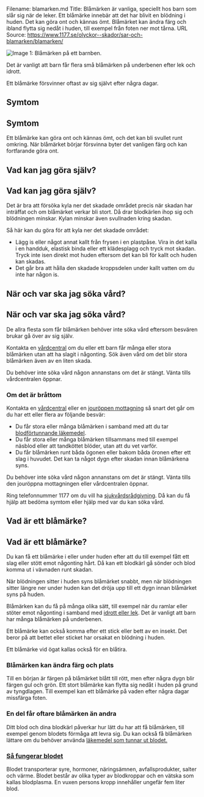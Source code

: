 Filename: blamarken.md
Title: Blåmärken är vanliga, speciellt hos barn som slår sig när de leker. Ett blåmärke innebär att det har blivit en blödning i huden. Det kan göra ont och kännas ömt. Blåmärket kan ändra färg och ibland flytta sig nedåt i huden, till exempel från foten ner mot tårna.
URL Source: https://www.1177.se/olyckor--skador/sar-och-blamarken/blamarken/

![Image 1: Blåmärken på ett barnben. ](https://www.1177.se/globalassets/1177/nationell/media/fotografier/olyckor-och-skador/olyckor-och-skador/blamarke_ben.jpg?saved=2021-05-27+02:26)

Det är vanligt att barn får flera små blåmärken på underbenen efter lek och idrott.

Ett blåmärke försvinner oftast av sig självt efter några dagar.

Symtom
------

Symtom
------

Ett blåmärke kan göra ont och kännas ömt, och det kan bli svullet runt omkring. När blåmärket börjar försvinna byter det vanligen färg och kan fortfarande göra ont.

Vad kan jag göra själv?
-----------------------

Vad kan jag göra själv?
-----------------------

Det är bra att försöka kyla ner det skadade området precis när skadan har inträffat och om blåmärket verkar bli stort. Då drar blodkärlen ihop sig och blödningen minskar. Kylan minskar även svullnaden kring skadan.

Så här kan du göra för att kyla ner det skadade området:

*   Lägg is eller något annat kallt från frysen i en plastpåse. Vira in det kalla i en handduk, elastisk binda eller ett klädesplagg och tryck mot skadan. Tryck inte isen direkt mot huden eftersom det kan bli för kallt och huden kan skadas.
*   Det går bra att hålla den skadade kroppsdelen under kallt vatten om du inte har någon is.

När och var ska jag söka vård?
------------------------------

När och var ska jag söka vård?
------------------------------

De allra flesta som får blåmärken behöver inte söka vård eftersom besvären brukar gå över av sig själv.

Kontakta en [vårdcentral](https://www.1177.se/lankbiblioteket/nationella-lankar/1177---lankar/hitta-vard---forinstallda-sok/hitta-vardcentral-nara-mig/) om du eller ett barn får många eller stora blåmärken utan att ha slagit i någonting. Sök även vård om det blir stora blåmärken även av en liten skada.

Du behöver inte söka vård någon annanstans om det är stängt. Vänta tills vårdcentralen öppnar.

### **Om det är bråttom**

Kontakta en [vårdcentral](https://www.1177.se/lankbiblioteket/nationella-lankar/1177---lankar/hitta-vard---forinstallda-sok/hitta-vardcentral-nara-mig/) eller en [jouröppen mottagning](https://www.1177.se/lankbiblioteket/nationella-lankar/1177---lankar/hitta-vard---forinstallda-sok/hitta-jourmottagning-nara-mig/) så snart det går om du har ett eller flera av följande besvär:

*   Du får stora eller många blåmärken i samband med att du tar [blodförtunnande läkemedel](https://www.1177.se/undersokning-behandling/behandling-med-lakemedel/lakemedel-utifran-diagnos/blodfortunnande-lakemedel/).
*   Du får stora eller många blåmärken tillsammans med till exempel näsblod eller att tandköttet blöder, utan att du vet varför.
*   Du får blåmärken runt båda ögonen eller bakom båda öronen efter ett slag i huvudet. Det kan ta något dygn efter skadan innan blåmärkena syns.

Du behöver inte söka vård någon annanstans om det är stängt. Vänta tills den jouröppna mottagningen eller vårdcentralen öppnar.

Ring telefonnummer 1177 om du vill ha [sjukvårdsrådgivning](https://www.1177.se/om-1177/nar-du-ringer-1177/). Då kan du få hjälp att bedöma symtom eller hjälp med var du kan söka vård.

Vad är ett blåmärke?
--------------------

Vad är ett blåmärke?
--------------------

Du kan få ett blåmärke i eller under huden efter att du till exempel fått ett slag eller stött emot någonting hårt. Då kan ett blodkärl gå sönder och blod komma ut i vävnaden runt skadan.

När blödningen sitter i huden syns blåmärket snabbt, men när blödningen sitter längre ner under huden kan det dröja upp till ett dygn innan blåmärket syns på huden.

Blåmärken kan du få på många olika sätt, till exempel när du ramlar eller stöter emot någonting i samband med [idrott eller lek](https://www.1177.se/barn--gravid/att-ta-hand-om-barn/barnsakerhet/sakerhet-for-barn/). Det är vanligt att barn har många blåmärken på underbenen.

Ett blåmärke kan också komma efter ett stick eller bett av en insekt. Det beror på att bettet eller sticket har orsakat en blödning i huden.

Ett blåmärke vid ögat kallas också för en blåtira.

### Blåmärken kan ändra färg och plats

Till en början är färgen på blåmärket blått till rött, men efter några dygn blir färgen gul och grön. Ett stort blåmärke kan flytta sig nedåt i huden på grund av tyngdlagen. Till exempel kan ett blåmärke på vaden efter några dagar missfärga foten.

### En del får oftare blåmärken än andra

Ditt blod och dina blodkärl påverkar hur lätt du har att få blåmärken, till exempel genom blodets förmåga att levra sig. Du kan också få blåmärken lättare om du behöver använda [läkemedel som tunnar ut blodet.](https://www.1177.se/undersokning-behandling/behandling-med-lakemedel/lakemedel-utifran-diagnos/blodfortunnande-lakemedel/)

### [Så fungerar blodet](https://www.1177.se/liv--halsa/sa-fungerar-kroppen/blodet/)

Blodet transporterar syre, hormoner, näringsämnen, avfallsprodukter, salter och värme. Blodet består av olika typer av blodkroppar och en vätska som kallas blodplasma. En vuxen persons kropp innehåller ungefär fem liter blod.